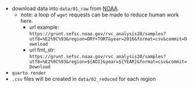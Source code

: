 * download data into `data/01_raw` from [NOAA](https://grunt.sefsc.noaa.gov/rvc_analysis20/samples/index).
  * note: a loop of `wget` requests can be made to reduce human work here.
    * url example: `https://grunt.sefsc.noaa.gov/rvc_analysis20/samples?utf8=%E2%9C%93&region=DRY+TORT&year=2016&format=csv&commit=Download`
    * url fmt_str: `https://grunt.sefsc.noaa.gov/rvc_analysis20/samples?utf8=%E2%9C%93&region=${AOI}&year=${YEAR}&format=csv&commit=Download`
* `quarto render`
* `.csv` files will be created in `data/02_reduced` for each region